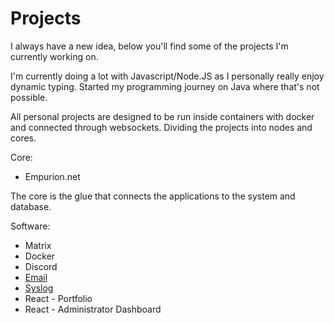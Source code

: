 # Projects

I always have a new idea, below you'll find some of the projects I'm currently working on.

I'm currently doing a lot with Javascript/Node.JS as I personally really enjoy dynamic typing.
Started my programming journey on Java where that's not possible.

All personal projects are designed to be run inside containers with docker and connected through websockets.
Dividing the projects into nodes and cores.

Core:
- Empurion.net

The core is the glue that connects the applications to the system and database.

Software:
- Matrix
- Docker
- Discord
- [Email](https://github.com/Empurion/Email)
- [Syslog](https://github.com/Empurion/Syslog)
- React - Portfolio
- React - Administrator Dashboard
